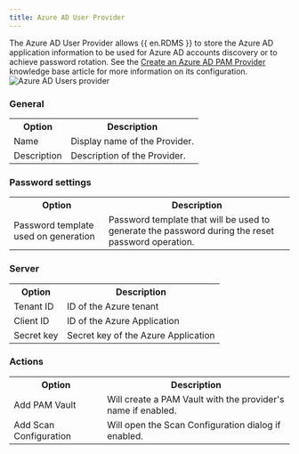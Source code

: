 ```yaml
---
title: Azure AD User Provider
---
```

The Azure AD User Provider allows {{ en.RDMS }} to store the Azure AD application information to be used for Azure AD accounts discovery or to achieve password rotation. See the [Create an Azure AD PAM Provider](/kb/devolutions-server/how-to-articles/create-azure-ad-pam-provider/) knowledge base article for more information on its configuration.  
![Azure AD Users provider](https://webdevolutions.azureedge.net/docs/en/server/ServerOp8095.png) 

### General 

<table>
	<tr>
		<th>
Option 
		</th>
		<th>
Description 
		</th>
	</tr>
	<tr>
		<td>
Name 
		</td>
		<td>
Display name of the Provider. 
		</td>
	</tr>
	<tr>
		<td>
Description 
		</td>
		<td>
Description of the Provider. 
		</td>
	</tr>
</table>


### Password settings 

<table>
	<tr>
		<th>
Option 
		</th>
		<th>
Description 
		</th>
	</tr>
	<tr>
		<td>
Password template used on generation 
		</td>
		<td>
Password template that will be used to generate the password during the reset password operation. 
		</td>
	</tr>
</table>

### Server 

<table>
	<tr>
		<th>
Option 
		</th>
		<th>
Description 
		</th>
	</tr>
	<tr>
		<td>
Tenant ID 
		</td>
		<td>
ID of the Azure tenant 
		</td>
	</tr>
	<tr>
		<td>
Client ID 
		</td>
		<td>
ID of the Azure Application 
		</td>
	</tr>
	<tr>
		<td>
Secret key 
		</td>
		<td>
Secret key of the Azure Application
		</td>
	</tr>
</table>

### Actions 

<table>
	<tr>
		<th>
Option 
		</th>
		<th>
Description 
		</th>
	</tr>
	<tr>
		<td>
Add PAM Vault 
		</td>
		<td>
Will create a PAM Vault with the provider's name if enabled. 
		</td>
	</tr>
	<tr>
		<td>
Add Scan Configuration 
		</td>
		<td>
Will open the Scan Configuration dialog if enabled. 
		</td>
	</tr>
</table>
